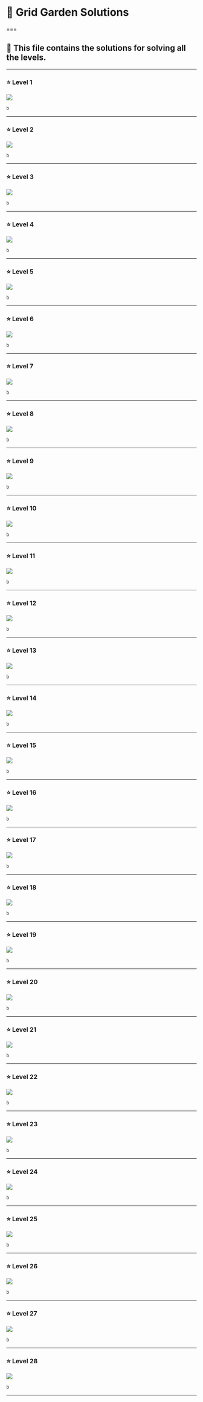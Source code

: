 # 🥕 Grid Garden Solutions
===

## 🧩 This file contains the solutions for solving all the levels.

---

### ⭐ Level 1

![](./images/Level_1.png)

`b`

---

### ⭐ Level 2

![](./images/Level_2.png)

`b`

---

### ⭐ Level 3

![](./images/Level_3.png)

`b`

---

### ⭐ Level 4

![](./images/Level_4.png)

`b`

---

### ⭐ Level 5

![](./images/Level_5.png)

`b`

---

### ⭐ Level 6

![](./images/Level_6.png)

`b`

---

### ⭐ Level 7

![](./images/Level_7.png)

`b`

---

### ⭐ Level 8

![](./images/Level_8.png)

`b`

---

### ⭐ Level 9

![](./images/Level_9.png)

`b`

---

### ⭐ Level 10

![](./images/Level_10.png)

`b`

---

### ⭐ Level 11

![](./images/Level_11.png)

`b`

---

### ⭐ Level 12

![](./images/Level_12.png)

`b`

---

### ⭐ Level 13

![](./images/Level_13.png)

`b`

---

### ⭐ Level 14

![](./images/Level_14.png)

`b`

---

### ⭐ Level 15

![](./images/Level_15.png)

`b`

---

### ⭐ Level 16

![](./images/Level_16.png)

`b`

---

### ⭐ Level 17

![](./images/Level_17.png)

`b`

---

### ⭐ Level 18

![](./images/Level_18.png)

`b`

---

### ⭐ Level 19

![](./images/Level_19.png)

`b`

---

### ⭐ Level 20

![](./images/Level_20.png)

`b`

---

### ⭐ Level 21

![](./images/Level_21.png)

`b`

---

### ⭐ Level 22

![](./images/Level_22.png)

`b`

---

### ⭐ Level 23

![](./images/Level_23.png)

`b`

---

### ⭐ Level 24

![](./images/Level_24.png)

`b`

---

### ⭐ Level 25

![](./images/Level_25.png)

`b`

---

### ⭐ Level 26

![](./images/Level_26.png)

`b`

---

### ⭐ Level 27

![](./images/Level_27.png)

`b`

---

### ⭐ Level 28

![](./images/Level_28.png)

`b`

---

